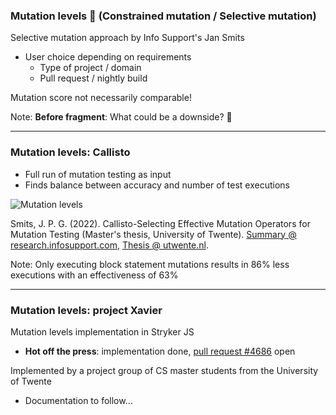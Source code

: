 ### Mutation levels 🦥 (Constrained mutation / Selective mutation)

Selective mutation approach by Info Support's Jan Smits

- User choice depending on requirements
  - Type of project / domain
  - Pull request / nightly build

Mutation score not necessarily comparable!
<!-- .element: class="fragment" -->

Note: **Before fragment**: What could be a downside? 🧦

---

### Mutation levels: Callisto

<div class="r-hstack items-gap items-equal r-stretch">
<div>

- Full run of mutation testing as input
- Finds balance between accuracy and number of test executions

</div>

![Mutation levels](/img/mutation-levels.png)

</div>

Smits, J. P. G. (2022). Callisto-Selecting Effective Mutation Operators for Mutation Testing (Master's thesis, University of Twente).
[Summary @ research.infosupport.com](https://research.infosupport.com/publications/callisto-selecting-effective-mutation-operators-for-mutation-testing/),
[Thesis @ utwente.nl](https://essay.utwente.nl/89294/).
<!-- .element: class="attribution" -->

Note: Only executing block statement mutations results in 86% less executions with an effectiveness of 63%

---

### Mutation levels: project Xavier

Mutation levels implementation in Stryker JS

- **Hot off the press**: implementation done, [pull request #4686](https://github.com/stryker-mutator/stryker-js/pull/4686) open

Implemented by a project group of CS master students from the University of Twente
<!-- .element: class="fragment" -->

- Documentation to follow...
<!-- .element: class="fragment" -->


